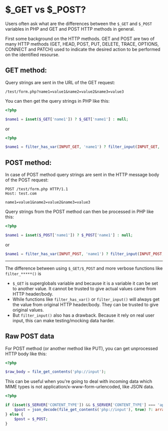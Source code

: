 # $\_GET vs $\_POST?

Users often ask what are the differences between the `$_GET` and `$_POST` variables in PHP and GET and POST HTTP methods in general.

First some background on the HTTP methods. GET and POST are two of many HTTP methods (GET, HEAD, POST, PUT, DELETE, TRACE, OPTIONS, CONNECT and PATCH)
used to indicate the desired action to be performed on the identified resourse.

## GET method:

Query strings are sent in the URL of the GET request:

```text
/test/form.php?name1=value1&name2=value2&name3=value3
```

You can then get the query strings in PHP like this:

```php
<?php

$name1 = isset($_GET['name1']) ? $_GET['name1'] : null;
```

or

```php
<?php

$name1 = filter_has_var(INPUT_GET, 'name1') ? filter_input(INPUT_GET, 'name1', FILTER_SANITIZE_STRING) : null;
```

## POST method:

In case of POST method query strings are sent in the HTTP message body of the POST request:

```text
POST /test/form.php HTTP/1.1
Host: test.com

name1=value1&name2=value2&name3=value3
```

Query strings from the POST method can then be processed in PHP like this:

```php
<?php

$name1 = isset($_POST['name1']) ? $_POST['name1'] : null;
```

or

```php
$name1 = filter_has_var(INPUT_POST, 'name1') ? filter_input(INPUT_POST, 'name1', FILTER_SANITIZE_STRING) : null;
```

---

The difference between using `$_GET/$_POST` and more verbose functions like `filter_*****()` is
- `$_GET` is superglobals variable and because it is a variable it can be set to another value. It cannot be trusted to give actual values came from HTTP header/body.
- While functions like `filter_has_var()` or `filter_input()` will always get the value from original HTTP header/body. They can be trusted to give original values.
- But `filter_input()` also has a drawback. Because it rely on real user input, this can make testing/mocking data harder.

## Raw POST data

For POST method (or another method like PUT), you can get unprocessed HTTP body like this:

```php
<?php

$raw_body = file_get_contents('php://input');
```

This can be useful when you're going to deal with incoming data which MIME types is not application/x-www-form-urlencoded, like JSON data.

```php
<?php

if (isset($_SERVER['CONTENT_TYPE']) && $_SERVER['CONTENT_TYPE'] === 'application/json') {
    $post = json_decode(file_get_contents('php://input'), true) ?: array();
} else {
    $post = $_POST;
}
```
